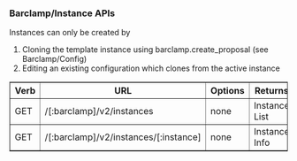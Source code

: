 ### Barclamp/Instance APIs

Instances can only be created by

1. Cloning the template instance using barclamp.create_proposal (see Barclamp/Config)
2. Editing an existing configuration which clones from the active instance

<table border=1>
  <tr><th> Verb </th><th> URL                      </th><th> Options </th><th> Returns </th><th> Comments </th></tr>
  <tr><td> GET  </td><td> /[:barclamp]/v2/instances  </td><td> none   </td><td> Instance List </td><td> - </td></tr> 
  <tr><td> GET  </td><td> /[:barclamp]/v2/instances/[:instance]  </td><td> none   </td><td> Instance Info </td><td> - </td></tr> 
</table>
